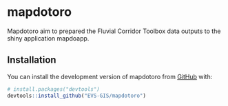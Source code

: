 
<!-- README.md is generated from README.Rmd. Please edit that file -->

# mapdotoro

<!-- badges: start -->
<!-- badges: end -->

Mapdotoro aim to prepared the Fluvial Corridor Toolbox data outputs to
the shiny application mapdoapp.

## Installation

You can install the development version of mapdotoro from
[GitHub](https://github.com/) with:

``` r
# install.packages("devtools")
devtools::install_github("EVS-GIS/mapdotoro")
```
